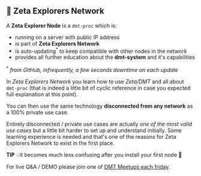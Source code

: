 ## 🐠 Zeta Explorers Network

A **Zeta Explorer Node** is a `dmt-proc` which is:

- running on a server with public IP address
- is part of **Zeta Explorers Network**
- is auto-updating<sup>*</sup> to keep compatible with other nodes in the network
- provides all further education about the **dmt-system** and it's capabilities

<sup>*</sup> <i>from GitHub, infrequently, a few seconds downtime on each update</i>

In *Zeta Explorers Network* you learn how to use *Zeta/DMT* and all about `dmt-proc` (that is indeed a little bit of cyclic reference in case you expected full explanation at this point).

You can then use the same technology **disconnected from any network** as a 100% private use case.

Entirely disconnected / private use cases are actually *one of the most valid use cases* but a little bit harder to set up and understand initially. Some learning experience is needed and that's one of the reasons for Zeta Explorers Network to exist in the first place.

**TIP** 💡it becomes much less confusing after you install your first node 🐠

For live Q&A / DEMO please join one of [DMT Meetups each friday](https://dmt-system.com).


